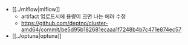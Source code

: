 - [[../mlflow|mlflow]]
  - artifact 업로드시에 용량이 크면 나는 에러 수정
  + https://github.com/deptno/cluster-amd64/commit/be5d95b182681ecaaa1f7248b4b7c471e874ec57
- [[../optuna|optuna]]
